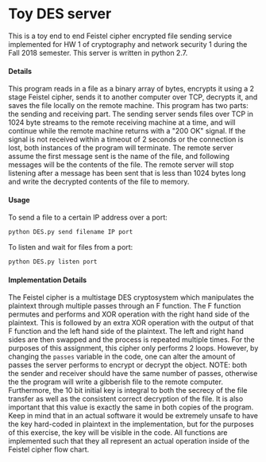 # Toy DES server

This is a toy end to end Feistel cipher encrypted file sending service implemented for HW 1 of cryptography and network security 1 during the Fall 2018 semester. This server is written in python 2.7.

#### Details

This program reads in a file as a binary array of bytes, encrypts it using a 2 stage Feistel cipher, sends it to another computer over TCP, decrypts it, and saves the file locally on the remote machine. This program has two parts: the sending and receiving part. The sending server sends files over TCP in 1024 byte streams to the remote receiving machine at a time, and will continue while the remote machine returns with a "200 OK" signal. If the signal is not received within a timeout of 2 seconds or the connection is lost, both instances of the program will terminate. The remote server assume the first message sent is the name of the file, and following messages will be the contents of the file. The remote server will stop listening after a message has been sent that is less than 1024 bytes long and write the decrypted contents of the file to memory.

#### Usage

To send a file to a certain IP address over a port:

```bash
python DES.py send filename IP port
```

To listen and wait for files from a port:

```bash
python DES.py listen port
```

#### Implementation Details

The Feistel cipher is a multistage DES cryptosystem which manipulates the plaintext through multiple passes through an F function. The F function permutes and performs and XOR operation with the right hand side of the plaintext. This is followed by an extra XOR operation with the output of that F function and the left hand side of the plaintext. The left and right hand sides are then swapped and the process is repeated multiple times. For the purposes of this assignment, this cipher only performs 2 loops. However, by changing the `passes` variable in the code, one can alter the amount of passes the server performs to encrypt or decrypt the object. NOTE: both the sender and receiver should have the same number of passes, otherwise the the program will write a gibberish file to the remote computer. Furthermore, the 10 bit initial key is integral to both the secrecy of the file transfer as well as the consistent correct decryption of the file. It is also important that this value is exactly the same in both copies of the program. Keep in mind that in an actual software it would be extremely unsafe to have the key hard-coded in plaintext in the implementation, but for the purposes of this exercise, the key will be visible in the code. All functions are implemented such that they all represent an actual operation inside of the Feistel cipher flow chart. 